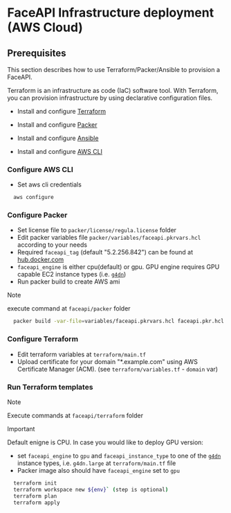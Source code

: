 # FaceAPI Infrastructure deployment (AWS Cloud)


## Prerequisites

This section describes how to use Terraform/Packer/Ansible to provision a FaceAPI.

Terraform is an infrastructure as code (IaC) software tool. With Terraform, you can provision infrastructure by using declarative configuration files.

- Install and configure [Terraform](https://www.terraform.io/downloads.html)

- Install and configure [Packer](https://developer.hashicorp.com/packer/downloads)

- Install and configure [Ansible](https://docs.ansible.com/ansible/latest/installation_guide/installation_distros.html)

- Install and configure [AWS CLI](https://docs.aws.amazon.com/cli/latest/userguide/install-cliv2.html)

### Configure AWS CLI

- Set aws cli credentials
```bash
  aws configure
```

### Configure Packer

- Set license file to `packer/license/regula.license` folder
- Edit packer variables file `packer/variables/faceapi.pkrvars.hcl` according to your needs
- Required `faceapi_tag` (default "5.2.256.842") can be found at [hub.docker.com](https://hub.docker.com/r/regulaforensics/face-api/tags)
- `faceapi_engine` is either cpu(default) or gpu. GPU engine requires GPU capable EC2 instance types (i.e. [`g4dn`](https://aws.amazon.com/ec2/instance-types/g4/))
- Run packer build to create AWS ami

> [!NOTE]
> execute command at `faceapi/packer` folder

```bash
  packer build -var-file=variables/faceapi.pkrvars.hcl faceapi.pkr.hcl
```

### Configure Terraform

- Edit terraform variables at `terraform/main.tf`
- Upload certificate for your domain "*.example.com" using AWS Certificate Manager (ACM). (see `terraform/variables.tf` - `domain` var)

### Run Terraform templates

> [!NOTE]
> Execute commands at `faceapi/terraform` folder

> [!IMPORTANT]
> Default enigne is CPU. In case you would like to deploy GPU version:
>   - set `faceapi_engine` to `gpu` and `faceapi_instance_type` to one of the [`g4dn`](https://aws.amazon.com/ec2/instance-types/g4/) instance types, i.e. `g4dn.large` at `terraform/main.tf` file
>   - Packer image also should have `faceapi_engine` set to `gpu`

```bash
  terraform init
  terraform workspace new ${env}` (step is optional)
  terraform plan
  terraform apply
```
